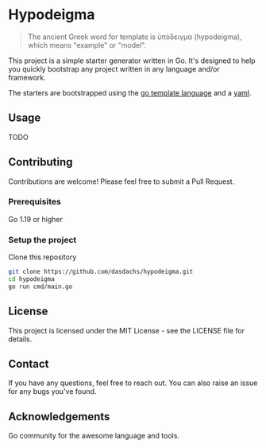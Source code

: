 # Hypodeigma

> The ancient Greek word for template is ὑπόδειγμα (hypodeigma), which means "example" or "model". 

This project is a simple starter generator written in Go. It's designed to help you quickly bootstrap any project written in any language and/or framework.

The starters are bootstrapped using the [go template language](https://pkg.go.dev/text/template) and a [yaml](https://yaml.org/spec/).

## Usage

TODO

## Contributing

Contributions are welcome! Please feel free to submit a Pull Request.

### Prerequisites

Go 1.19 or higher

### Setup the project

Clone this repository

```bash
git clone https://github.com/dasdachs/hypodeigma.git
cd hypodeigma 
go run cmd/main.go
```
## License

This project is licensed under the MIT License - see the LICENSE file for details.

## Contact

If you have any questions, feel free to reach out. You can also raise an issue for any bugs you've found.

## Acknowledgements

Go community for the awesome language and tools.
